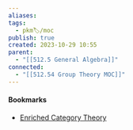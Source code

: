 ```yaml
---
aliases: 
tags:
  - pkm🏷/moc
publish: true
created: 2023-10-29 10:55
parent:
  - "[[512.5 General Algebra]]"
connected:
  - "[[512.54 Group Theory MOC]]"
---
```
















#### Bookmarks
- [Enriched Category Theory](https://www.youtube.com/playlist?list=PLd8NbPjkXPlhkYKcf02_9riM629t3MjPV)
